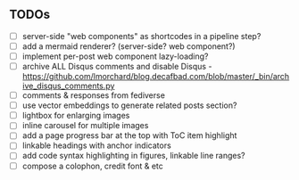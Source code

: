 ## TODOs

- [ ] server-side "web components" as shortcodes in a pipeline step?
- [ ] add a mermaid renderer? (server-side? web component?)
- [ ] implement per-post web component lazy-loading?
- [ ] archive ALL Disqus comments and disable Disqus - https://github.com/lmorchard/blog.decafbad.com/blob/master/_bin/archive_disqus_comments.py
- [ ] comments & responses from fediverse
- [ ] use vector embeddings to generate related posts section?
- [ ] lightbox for enlarging images
- [ ] inline carousel for multiple images
- [ ] add a page progress bar at the top with ToC item highlight
- [ ] linkable headings with anchor indicators
- [ ] add code syntax highlighting in figures, linkable line ranges?
- [ ] compose a colophon, credit font & etc
